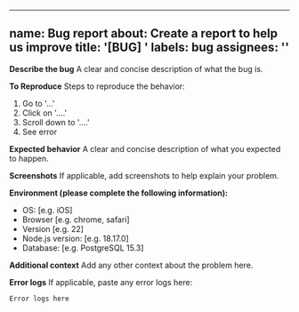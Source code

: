
---
name: Bug report
about: Create a report to help us improve
title: '[BUG] '
labels: bug
assignees: ''
---

**Describe the bug**
A clear and concise description of what the bug is.

**To Reproduce**
Steps to reproduce the behavior:
1. Go to '...'
2. Click on '....'
3. Scroll down to '....'
4. See error

**Expected behavior**
A clear and concise description of what you expected to happen.

**Screenshots**
If applicable, add screenshots to help explain your problem.

**Environment (please complete the following information):**
- OS: [e.g. iOS]
- Browser [e.g. chrome, safari]
- Version [e.g. 22]
- Node.js version: [e.g. 18.17.0]
- Database: [e.g. PostgreSQL 15.3]

**Additional context**
Add any other context about the problem here.

**Error logs**
If applicable, paste any error logs here:
```
Error logs here
```
